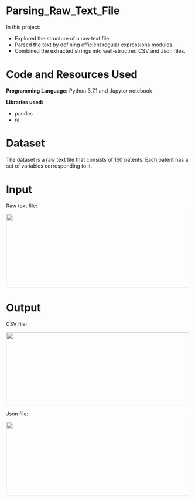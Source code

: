 # Parsing_Raw_Text_File

In this project:
- Explored the structure of a raw text file. 
- Parsed the text by defining efficient regular expressions modules.
- Combined the extracted strings into well-structred CSV and Json files. 

# Code and Resources Used

**Programming Language:** Python 3.7.1 and Jupyter notebook

**Libraries used:**
- pandas
- re

# Dataset
The dataset is a raw text file that consists of 150 patents. Each patent has a set of variables corresponding to it. 

# Input 

Raw text file:

<a href="url"><img src="https://user-images.githubusercontent.com/67848891/101594728-48e4ad80-3a46-11eb-92a4-de05e6862b0c.png" height="200" width="500" ></a>



# Output

CSV file: 

<a href="url"><img src="https://user-images.githubusercontent.com/67848891/101595596-b8a76800-3a47-11eb-834b-9677b04b45e2.png" height="200" width="500" ></a>


Json file:

<a href="url"><img src="https://user-images.githubusercontent.com/67848891/101594716-441ff980-3a46-11eb-941a-e26a1d8a01de.png" height="200" width="500" ></a>


